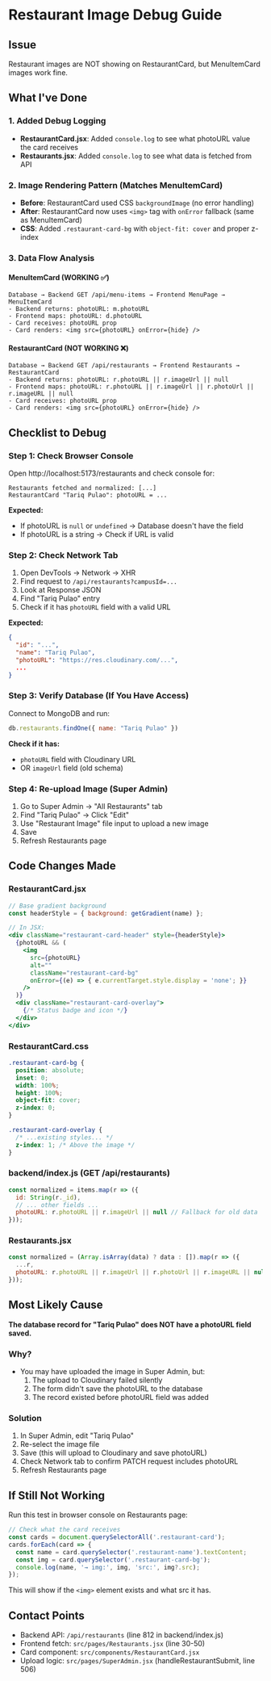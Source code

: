 # Restaurant Image Debug Guide

## Issue
Restaurant images are NOT showing on RestaurantCard, but MenuItemCard images work fine.

## What I've Done

### 1. Added Debug Logging
- **RestaurantCard.jsx**: Added `console.log` to see what photoURL value the card receives
- **Restaurants.jsx**: Added `console.log` to see what data is fetched from API

### 2. Image Rendering Pattern (Matches MenuItemCard)
- **Before**: RestaurantCard used CSS `backgroundImage` (no error handling)
- **After**: RestaurantCard now uses `<img>` tag with `onError` fallback (same as MenuItemCard)
- **CSS**: Added `.restaurant-card-bg` with `object-fit: cover` and proper z-index

### 3. Data Flow Analysis

#### MenuItemCard (WORKING ✅)
```
Database → Backend GET /api/menu-items → Frontend MenuPage → MenuItemCard
- Backend returns: photoURL: m.photoURL
- Frontend maps: photoURL: d.photoURL
- Card receives: photoURL prop
- Card renders: <img src={photoURL} onError={hide} />
```

#### RestaurantCard (NOT WORKING ❌)
```
Database → Backend GET /api/restaurants → Frontend Restaurants → RestaurantCard
- Backend returns: photoURL: r.photoURL || r.imageUrl || null
- Frontend maps: photoURL: r.photoURL || r.imageUrl || r.photoUrl || r.imageURL || null
- Card receives: photoURL prop
- Card renders: <img src={photoURL} onError={hide} />
```

## Checklist to Debug

### Step 1: Check Browser Console
Open http://localhost:5173/restaurants and check console for:
```
Restaurants fetched and normalized: [...]
RestaurantCard "Tariq Pulao": photoURL = ...
```

**Expected:**
- If photoURL is `null` or `undefined` → Database doesn't have the field
- If photoURL is a string → Check if URL is valid

### Step 2: Check Network Tab
1. Open DevTools → Network → XHR
2. Find request to `/api/restaurants?campusId=...`
3. Look at Response JSON
4. Find "Tariq Pulao" entry
5. Check if it has `photoURL` field with a valid URL

**Expected:**
```json
{
  "id": "...",
  "name": "Tariq Pulao",
  "photoURL": "https://res.cloudinary.com/...",
  ...
}
```

### Step 3: Verify Database (If You Have Access)
Connect to MongoDB and run:
```js
db.restaurants.findOne({ name: "Tariq Pulao" })
```

**Check if it has:**
- `photoURL` field with Cloudinary URL
- OR `imageUrl` field (old schema)

### Step 4: Re-upload Image (Super Admin)
1. Go to Super Admin → "All Restaurants" tab
2. Find "Tariq Pulao" → Click "Edit"
3. Use "Restaurant Image" file input to upload a new image
4. Save
5. Refresh Restaurants page

## Code Changes Made

### RestaurantCard.jsx
```jsx
// Base gradient background
const headerStyle = { background: getGradient(name) };

// In JSX:
<div className="restaurant-card-header" style={headerStyle}>
  {photoURL && (
    <img
      src={photoURL}
      alt=""
      className="restaurant-card-bg"
      onError={(e) => { e.currentTarget.style.display = 'none'; }}
    />
  )}
  <div className="restaurant-card-overlay">
    {/* Status badge and icon */}
  </div>
</div>
```

### RestaurantCard.css
```css
.restaurant-card-bg {
  position: absolute;
  inset: 0;
  width: 100%;
  height: 100%;
  object-fit: cover;
  z-index: 0;
}

.restaurant-card-overlay {
  /* ...existing styles... */
  z-index: 1; /* Above the image */
}
```

### backend/index.js (GET /api/restaurants)
```javascript
const normalized = items.map(r => ({
  id: String(r._id),
  // ... other fields ...
  photoURL: r.photoURL || r.imageUrl || null // Fallback for old data
}));
```

### Restaurants.jsx
```javascript
const normalized = (Array.isArray(data) ? data : []).map(r => ({
  ...r,
  photoURL: r.photoURL || r.imageUrl || r.photoUrl || r.imageURL || null,
}));
```

## Most Likely Cause

**The database record for "Tariq Pulao" does NOT have a photoURL field saved.**

### Why?
- You may have uploaded the image in Super Admin, but:
  1. The upload to Cloudinary failed silently
  2. The form didn't save the photoURL to the database
  3. The record existed before photoURL field was added

### Solution
1. In Super Admin, edit "Tariq Pulao"
2. Re-select the image file
3. Save (this will upload to Cloudinary and save photoURL)
4. Check Network tab to confirm PATCH request includes photoURL
5. Refresh Restaurants page

## If Still Not Working

Run this test in browser console on Restaurants page:
```javascript
// Check what the card receives
const cards = document.querySelectorAll('.restaurant-card');
cards.forEach(card => {
  const name = card.querySelector('.restaurant-name').textContent;
  const img = card.querySelector('.restaurant-card-bg');
  console.log(name, '→ img:', img, 'src:', img?.src);
});
```

This will show if the `<img>` element exists and what src it has.

## Contact Points
- Backend API: `/api/restaurants` (line 812 in backend/index.js)
- Frontend fetch: `src/pages/Restaurants.jsx` (line 30-50)
- Card component: `src/components/RestaurantCard.jsx`
- Upload logic: `src/pages/SuperAdmin.jsx` (handleRestaurantSubmit, line 506)
